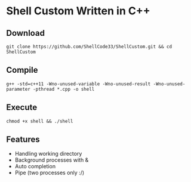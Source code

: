 # Shell Custom Written in C++

## Download
```
git clone https://github.com/ShellCode33/ShellCustom.git && cd ShellCustom
```

## Compile
```
g++ -std=c++11 -Wno-unused-variable -Wno-unused-result -Wno-unused-parameter -pthread *.cpp -o shell
```

## Execute
```
chmod +x shell && ./shell
```

## Features
- Handling working directory
- Background processes with &
- Auto completion
- Pipe (two processes only :/)
